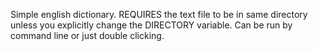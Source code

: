 Simple english dictionary. REQUIRES the text file to be in same directory unless you explicitly change the DIRECTORY variable. Can be run by command line or just double clicking.
